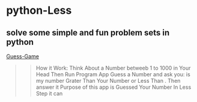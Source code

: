 # python-Less
##  solve some simple and fun problem sets in python


> <a href="./Guess-game">
Guess-Game 
</a> 
>> How it Work: Think About a Number betweeb 1 to 1000  in Your Head Then Run Program
>> App Guess a Number and ask you: is my number Grater Than Your Number or Less Than .
>> Then answer it
>> Purpose of this app is Guessed Your Number In Less Step it can
